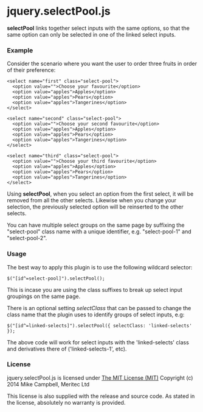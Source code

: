 # jquery.selectPool.js #

**selectPool** links together select inputs with the same options, so that the same option can only be selected in one of the linked select inputs.

### Example

Consider the scenario where you want the user to order three fruits in order of their preference:

    <select name="first" class="select-pool">
      <option value="">Choose your favourite</option>
      <option value="apples">Apples</option>
      <option value="apples">Pears</option>
      <option value="apples">Tangerines</option>
    </select>

    <select name="second" class="select-pool">
      <option value="">Choose your second favourite</option>
      <option value="apples">Apples</option>
      <option value="apples">Pears</option>
      <option value="apples">Tangerines</option>
    </select>

    <select name="third" class="select-pool">
      <option value="">Choose your third favourite</option>
      <option value="apples">Apples</option>
      <option value="apples">Pears</option>
      <option value="apples">Tangerines</option>
    </select>

Using **selectPool**, when you select an option from the first select, it will be removed from all the other selects. Likewise when you change your selection, the previously selected option will be reinserted to the other selects.

You can have multiple select groups on the same page by suffixing the "select-pool" class name with a unique identifier, e.g. "select-pool-1" and "select-pool-2".

### Usage

The best way to apply this plugin is to use the following wildcard selector:

    $("[id^=select-pool]").selectPool();

This is incase you are using the class suffixes to break up select input groupings on the same page.

There is an optional setting *selectClass* that can be passed to change the class name that the plugin uses to identify groups of select inputs, e.g:

    $("[id^=linked-selects]").selectPool({ selectClass: 'linked-selects' });

The above code will work for select inputs with the 'linked-selects' class and derivatives there of ('linked-selects-1', etc).

### License

jquery.selectPool.js is licensed under [The MIT License (MIT)](http://opensource.org/licenses/MIT)
Copyright (c) 2014 Mike Campbell, Meritec Ltd

This license is also supplied with the release and source code.
As stated in the license, absolutely no warranty is provided.